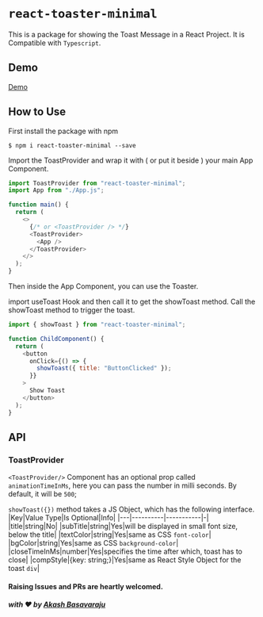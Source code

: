 # `react-toaster-minimal`

This is a package for showing the Toast Message in a React Project. It is Compatible with `Typescript`.

## Demo

[Demo](https://gph.is/g/E3nNjVO)

## How to Use

First install the package with npm

`$ npm i react-toaster-minimal --save`

Import the ToastProvider and wrap it with ( or put it beside ) your main App Component.

```js
import ToastProvider from "react-toaster-minimal";
import App from "./App.js";

function main() {
  return (
    <>
      {/* or <ToastProvider /> */}
      <ToastProvider>
        <App />
      </ToastProvider>
    </>
  );
}
```

Then inside the App Component, you can use the Toaster.

import useToast Hook and then call it to get the showToast method. Call the showToast method to trigger the toast.

```js
import { showToast } from "react-toaster-minimal";

function ChildComponent() {
  return (
    <button
      onClick={() => {
        showToast({ title: "ButtonClicked" });
      }}
    >
      Show Toast
    </button>
  );
}
```

## API

### ToastProvider

`<ToastProvider/>` Component has an optional prop called `animationTimeInMs`, here you can pass the number in milli seconds. By default, it will be `500`;

`showToast({})` method takes a JS Object, which has the following interface.
|Key|Value Type|Is Optional|Info|
|---|----------|-----------|-|
|title|string|No|
|subTitle|string|Yes|will be displayed in small font size, below the title|
|textColor|string|Yes|same as CSS `font-color`|
|bgColor|string|Yes|same as CSS `background-color`|
|closeTimeInMs|number|Yes|specifies the time after which, toast has to close|
|compStyle|{key: string;}|Yes|same as React Style Object for the toast `div`|

#### Raising Issues and PRs are heartly welcomed.

##### with :heart: by [Akash Basavaraju](https://github.com/akash-basavaraju)

```

```
